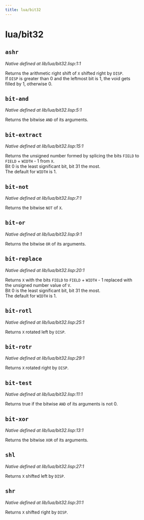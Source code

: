 ```yaml
---
title: lua/bit32
---
```

# lua/bit32
## `ashr`
*Native defined at lib/lua/bit32.lisp:1:1*

Returns the arithmetic right shift of `X` shifted right by `DISP`.  
If `DISP` is greater than 0 and the leftmost bit is 1, the void gets  
filled by 1, otherwise 0.

## `bit-and`
*Native defined at lib/lua/bit32.lisp:5:1*

Returns the bitwise `AND` of its arguments.

## `bit-extract`
*Native defined at lib/lua/bit32.lisp:15:1*

Returns the unsigned number formed by splicing the bits `FIELD` to  
`FIELD` + `WIDTH` - 1 from `X`.  
Bit 0 is the least significant bit, bit 31 the most.  
The default for `WIDTH` is 1.

## `bit-not`
*Native defined at lib/lua/bit32.lisp:7:1*

Returns the bitwise `NOT` of `X`.

## `bit-or`
*Native defined at lib/lua/bit32.lisp:9:1*

Returns the bitwise `OR` of its arguments.

## `bit-replace`
*Native defined at lib/lua/bit32.lisp:20:1*

Returns `X` with the bits `FIELD` to `FIELD` + `WIDTH` - 1 replaced with  
the unsigned number value of `V`.  
Bit 0 is the least significant bit, bit 31 the most.  
The default for `WIDTH` is 1.

## `bit-rotl`
*Native defined at lib/lua/bit32.lisp:25:1*

Returns `X` rotated left by `DISP`.

## `bit-rotr`
*Native defined at lib/lua/bit32.lisp:29:1*

Returns `X` rotated right by `DISP`.

## `bit-test`
*Native defined at lib/lua/bit32.lisp:11:1*

Returns true if the bitwise `AND` of its arguments is not 0.

## `bit-xor`
*Native defined at lib/lua/bit32.lisp:13:1*

Returns the bitwise `XOR` of its arguments.

## `shl`
*Native defined at lib/lua/bit32.lisp:27:1*

Returns `X` shifted left by `DISP`.

## `shr`
*Native defined at lib/lua/bit32.lisp:31:1*

Returns `X` shifted right by `DISP`.

